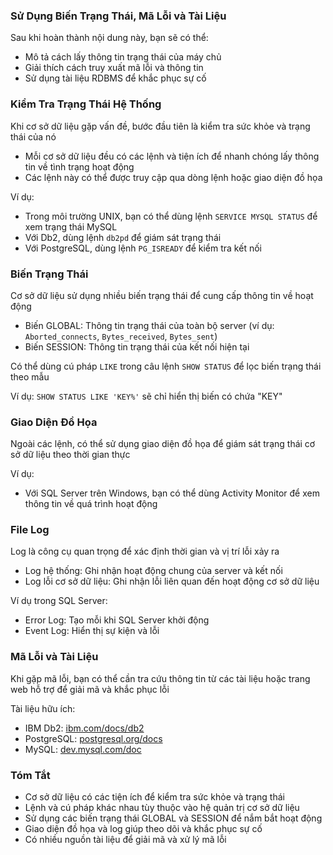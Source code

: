 ### Sử Dụng Biến Trạng Thái, Mã Lỗi và Tài Liệu

Sau khi hoàn thành nội dung này, bạn sẽ có thể:

- Mô tả cách lấy thông tin trạng thái của máy chủ
- Giải thích cách truy xuất mã lỗi và thông tin
- Sử dụng tài liệu RDBMS để khắc phục sự cố

### Kiểm Tra Trạng Thái Hệ Thống

Khi cơ sở dữ liệu gặp vấn đề, bước đầu tiên là kiểm tra sức khỏe và trạng thái của nó

- Mỗi cơ sở dữ liệu đều có các lệnh và tiện ích để nhanh chóng lấy thông tin về tình trạng hoạt động
- Các lệnh này có thể được truy cập qua dòng lệnh hoặc giao diện đồ họa

Ví dụ:

- Trong môi trường UNIX, bạn có thể dùng lệnh `SERVICE MYSQL STATUS` để xem trạng thái MySQL
- Với Db2, dùng lệnh `db2pd` để giám sát trạng thái
- Với PostgreSQL, dùng lệnh `PG_ISREADY` để kiểm tra kết nối

### Biến Trạng Thái

Cơ sở dữ liệu sử dụng nhiều biến trạng thái để cung cấp thông tin về hoạt động

- Biến GLOBAL: Thông tin trạng thái của toàn bộ server (ví dụ: `Aborted_connects`, `Bytes_received`, `Bytes_sent`)
- Biến SESSION: Thông tin trạng thái của kết nối hiện tại

Có thể dùng cú pháp `LIKE` trong câu lệnh `SHOW STATUS` để lọc biến trạng thái theo mẫu

Ví dụ: `SHOW STATUS LIKE 'KEY%'` sẽ chỉ hiển thị biến có chứa "KEY"

### Giao Diện Đồ Họa

Ngoài các lệnh, có thể sử dụng giao diện đồ họa để giám sát trạng thái cơ sở dữ liệu theo thời gian thực

Ví dụ:

- Với SQL Server trên Windows, bạn có thể dùng Activity Monitor để xem thông tin về quá trình hoạt động

### File Log

Log là công cụ quan trọng để xác định thời gian và vị trí lỗi xảy ra

- Log hệ thống: Ghi nhận hoạt động chung của server và kết nối
- Log lỗi cơ sở dữ liệu: Ghi nhận lỗi liên quan đến hoạt động cơ sở dữ liệu

Ví dụ trong SQL Server:

- Error Log: Tạo mỗi khi SQL Server khởi động
- Event Log: Hiển thị sự kiện và lỗi

### Mã Lỗi và Tài Liệu

Khi gặp mã lỗi, bạn có thể cần tra cứu thông tin từ các tài liệu hoặc trang web hỗ trợ để giải mã và khắc phục lỗi

Tài liệu hữu ích:

- IBM Db2: [ibm.com/docs/db2](https://ibm.com/docs/db2)
- PostgreSQL: [postgresql.org/docs](https://postgresql.org/docs)
- MySQL: [dev.mysql.com/doc](https://dev.mysql.com/doc)

### Tóm Tắt

- Cơ sở dữ liệu có các tiện ích để kiểm tra sức khỏe và trạng thái
- Lệnh và cú pháp khác nhau tùy thuộc vào hệ quản trị cơ sở dữ liệu
- Sử dụng các biến trạng thái GLOBAL và SESSION để nắm bắt hoạt động
- Giao diện đồ họa và log giúp theo dõi và khắc phục sự cố
- Có nhiều nguồn tài liệu để giải mã và xử lý mã lỗi
